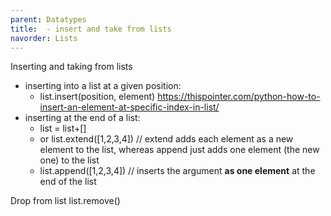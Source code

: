 ```yaml
---
parent: Datatypes 
title:  - insert and take from lists 
navorder: Lists 
---
```


Inserting and taking from lists

- inserting into a list at a given position:
	- list.insert(position, element)  https://thispointer.com/python-how-to-insert-an-element-at-specific-index-in-list/
- inserting at the end of a list:
	- list = list+[]
	- or list.extend([1,2,3,4]) // extend adds each element as a new element to the list, whereas append just adds one element (the new one) to the list
	- list.append([1,2,3,4]) // inserts the argument **as one element** at the end of the list



Drop from list
list.remove()
